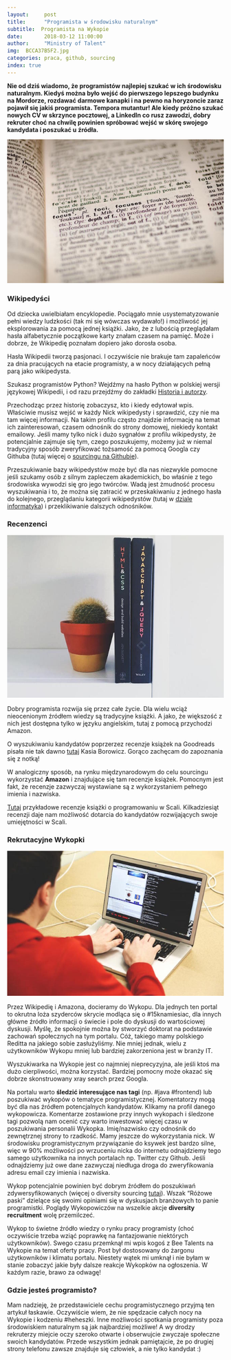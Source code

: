 ```yaml
---
layout:     post
title:      "Programista w środowisku naturalnym"
subtitle:  Programista na Wykopie
date:       2018-03-12 11:00:00 
author:     "Ministry of Talent"
img:  BCCA37B5F2.jpg
categories: praca, github, sourcing
index: true
---
```


<b>Nie od dziś wiadomo, że programistów najlepiej szukać w ich środowisku naturalnym. Kiedyś można było wejść do pierwszego lepszego budynku na Mordorze, rozdawać darmowe kanapki i na pewno na horyzoncie zaraz pojawił się jakiś programista. Tempora mutantur! Ale kiedy próżno szukać nowych CV w skrzynce pocztowej, a LinkedIn co rusz zawodzi, dobry rekruter choć na chwilę powinien spróbować wejść w skórę swojego kandydata i poszukać u źródła.</b>


<img src="/images/U0Y3SC9Z42.jpg" class="img-responsive" alt="Picture">


<h3 class="section-heading">Wikipedyści</h3>


Od dziecka uwielbiałam encyklopedie. Pociągało mnie usystematyzowanie pełni wiedzy ludzkości (tak mi się wówczas wydawało!) i możliwość jej eksplorowania za pomocą jednej książki. Jako, że z lubością przeglądałam hasła alfabetycznie początkowe karty znałam czasem na pamięć. Może i dobrze, że Wikipedię poznałam dopiero jako dorosła osoba.

Hasła Wikipedii tworzą pasjonaci. I oczywiście nie brakuje tam zapaleńców za dnia pracujących na etacie programisty, a w nocy działających pełną parą jako wikipedysta.


Szukasz programistów Python? Wejdźmy na hasło Python w polskiej wersji językowej Wikipedii, i od razu przejdźmy do zakładki <a href="https://pl.wikipedia.org/w/index.php?title=Python&action=history" target="_blank"> Historia i autorzy</a>.

Przechodząc przez historię zobaczysz, kto i kiedy edytował wpis. Właściwie musisz wejść w każdy Nick wikipedysty i sprawdzić, czy nie ma tam więcej informacji. Na takim profilu często znajdzie informację na temat ich zainteresowań, czasem odnośnik do strony domowej, niekiedy kontakt emailowy. Jeśli mamy tylko nick i dużo sygnałów z profilu wikipedysty, że potencjalnie zajmuje się tym, czego poszukujemy, możemy już w niemal tradycyjny sposób zweryfikować tożsamość za pomocą Googla czy Githuba (tutaj więcej o <a href="http://ministryoftalent.co.uk/2017/08/08/sourcing-na-githubie/" target="_blank">sourcingu na Githubie</a>). 

Przeszukiwanie bazy wikipedystów może być dla nas niezwykle pomocne jeśli szukamy osób z silnym zapleczem akademickich, bo właśnie z tego środowiska wywodzi się gro jego twórców. Wadą jest żmudność procesu wyszukiwania i to, że można się zatracić w przeskakiwaniu z jednego hasła do kolejnego, przeglądaniu kategorii wikipedystów (tutaj w <a href="https://pl.wikipedia.org/wiki/Kategoria:User_inf" target="_blank">dziale informatyka</a>) i przeklikiwanie dalszych odnośników. 
 

<h3 class="section-heading">Recenzenci</h3>

<img src="/images/APJFUAE4M5.jpg" class="img-responsive" alt="Picture">

Dobry programista rozwija się przez całe życie. Dla wielu wciąż nieocenionym źródłem wiedzy są tradycyjne książki. A jako, że większość z nich jest dostępna tylko w języku angielskim, tutaj z pomocą przychodzi Amazon. 

O wyszukiwaniu kandydatów poprzerzez recenzje książek na Goodreads pisała nie tak dawno <a href="http://kmborowicz.com/2018/01/25/wyszukiwanie-kandydatow-po-ksiazkach/" target="_blank">tutaj</a> Kasia Borowicz. Gorąco zachęcam do zapoznania się z notką! 

W analogiczny sposób, na rynku międzynarodowym do celu sourcingu wykorzystać <b>Amazon</b> i znajdujące się tam recenzje książek. Pomocnym jest fakt, że recenzje zazwyczaj wystawiane są z wykorzystaniem pełnego imienia i nazwiska.

<a href="https://www.amazon.co.uk/Functional-Programming-Scala-Paul-Chiusano/dp/1617290653/ref=sr_1_3?ie=UTF8&qid=1523137700&sr=8-3&keywords=scala+book" target="_blank">Tutaj</a> przykładowe recenzje książki o programowaniu w Scali. Kilkadziesiąt recenzji daje nam możliwość dotarcia do kandydatów rozwijających swoje umiejętności w Scali. 


<h3 class="section-heading">Rekrutacyjne Wykopki</h3>

<img src="/images/PFPNV9W5HK.jpg" class="img-responsive" alt="Picture">

Przez Wikipedię i Amazona, docieramy do Wykopu. Dla jednych ten portal to okrutna loża szyderców skrycie modląca się o #15knamiesiac, dla innych główne źródło informacji o świecie i pole do dyskusji do wartościowej dyskusji. Myślę, że spokojnie można by stworzyć doktorat na podstawie zachowań społecznych na tym portalu. Cóż, takiego mamy polskiego Reditta na jakiego sobie zasłużyliśmy. Nie mniej jednak, wielu z użytkowników Wykopu mniej lub bardziej zakorzeniona jest w branży IT. 

Wyszukiwarka na Wykopie jest co najmniej nieprecyzyjna, ale jeśli ktoś ma dużo cierpliwości, można korzystać. Bardziej pomocny może okazać się dobrze skonstruowany xray search przez Googla.

Na portalu warto <b>śledzić interesujące nas tagi</b> (np. #java #frontend) lub poszukiwać wykopów o tematyce programistycznej. Komentatorzy mogą być dla nas źródłem potencjalnych kandydatów. Klikamy na profil danego wykopowicza. Komentarze zostawione przy innych wykopach i śledzone tagi pozwolą nam ocenić czy warto inwestować więcej czasu w poszukiwania personalii Wykopka. Imię/nazwisko czy odnośnik do zewnętrznej strony to rzadkość. Mamy jeszcze do wykorzystania nick. W środowisku programistycznym przywiązanie do ksywek jest bardzo silne, więc w 90% możliwości po wrzuceniu nicka do internetu odnajdziemy tego samego użytkownika na innych portalach np. Twitter czy Github. Jeśli odnajdziemy już owe dane zazwyczaj niedługa droga do zweryfikowania adresu email czy imienia i nazwiska. 

Wykop potencjalnie powinien być dobrym źródłem do poszukiwań zdywersyfikowanych (więcej o diversity sourcing <a href="http://ministryoftalent.co.uk/2018/02/05/mity-o-diversity-rekrutacja/" target="_blank">tutaj</a>). Wszak “Różowe paski” dzielące się swoimi opiniami się w dyskusjach branżowych to panie programistki.  Poglądy Wykopowiczów na wszelkie akcje <b>diversity recruitment</b> wolę przemilczeć.

Wykop to świetne źródło wiedzy o rynku pracy programisty (choć oczywiście trzeba wziąć poprawkę na fantazjowanie niektórych użytkowników). Swego czasu przemknął mi wpis kogoś z Bee Talents na Wykopie na temat oferty pracy. Post był dostosowany do żargonu użytkowników i klimatu portalu. Niestety wątek mi umknął i nie byłam w stanie zobaczyć jakie były dalsze reakcje Wykopków na ogłoszenia. W każdym razie, brawo za odwagę!


<h3 class="section-heading">Gdzie jesteś programisto?</h3>

Mam nadzieję, że przedstawiciele cechu programistycznego przyjmą ten artykuł łaskawie. Oczywiście wiem, że nie spędzacie całych nocy na Wykopie i kodzeniu #heheszki. Inne możliwości spotkania programisty poza środowiskiem naturalnym są jak najbardziej możliwe! A wy drodzy rekruterzy miejcie oczy szeroko otwarte i obserwujcie zwyczaje społeczne swoich kandydatów. Przede wszystkim jednak pamiętajcie, że po drugiej strony telefonu zawsze znajduje się człowiek, a nie tylko kandydat :)
